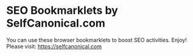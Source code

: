 # SEO Bookmarklets by SelfCanonical.com

You can use these browser bookmarklets to boost SEO activities. Enjoy!
Please visit: https://selfcanonical.com
